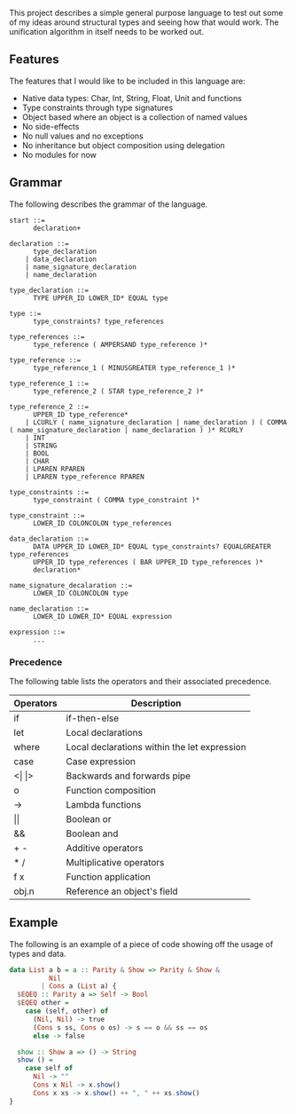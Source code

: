 This project describes a simple general purpose language to test out some of my ideas around structural types and seeing
how that would work.  The unification algorithm in itself needs to be worked out.
  

## Features

The features that I would like to be included in this language are:

- Native data types: Char, Int, String, Float, Unit and functions
- Type constraints through type signatures
- Object based where an object is a collection of named values
- No side-effects
- No null values and no exceptions
- No inheritance but object composition using delegation
- No modules for now


## Grammar

The following describes the grammar of the language.

```text
start ::= 
      declaration+

declaration ::= 
      type_declaration 
    | data_declaration 
    | name_signature_declaration 
    | name_declaration

type_declaration ::= 
      TYPE UPPER_ID LOWER_ID* EQUAL type
 
type ::= 
      type_constraints? type_references

type_references ::= 
      type_reference ( AMPERSAND type_reference )*

type_reference ::= 
      type_reference_1 ( MINUSGREATER type_reference_1 )*
    
type_reference_1 ::= 
      type_reference_2 ( STAR type_reference_2 )*
    
type_reference_2 ::= 
      UPPER_ID type_reference*
    | LCURLY ( name_signature_declaration | name_declaration ) ( COMMA ( name_signature_declaration | name_declaration ) )* RCURLY
    | INT
    | STRING
    | BOOL
    | CHAR
    | LPAREN RPAREN
    | LPAREN type_reference RPAREN

type_constraints ::= 
      type_constraint ( COMMA type_constraint )*

type_constraint ::= 
      LOWER_ID COLONCOLON type_references

data_declaration ::= 
      DATA UPPER_ID LOWER_ID* EQUAL type_constraints? EQUALGREATER type_references 
      UPPER_ID type_references ( BAR UPPER_ID type_references )*
      declaration*

name_signature_decalaration ::= 
      LOWER_ID COLONCOLON type

name_declaration ::= 
      LOWER_ID LOWER_ID* EQUAL expression
      
expression ::= 
      ...
```

### Precedence

The following table lists the operators and their associated precedence.

| Operators | Description |
|-----------|-------------|
| if        | if-then-else |
| let       | Local declarations |
| where     | Local declarations within the let expression |
| case      | Case expression |
| <\| \|> | Backwards and forwards pipe |
| o | Function composition |
| -> | Lambda functions |
| \|\| | Boolean or |
| && | Boolean and |
| + - | Additive operators |
| * / | Multiplicative operators |
| f x | Function application |
| obj.n | Reference an object's field |


## Example

The following is an example of a piece of code showing off the usage of types and data.

```haskell
data List a b = a :: Parity & Show => Parity & Show &
          Nil
        | Cons a (List a) {
  $EQEQ :: Parity a => Self -> Bool
  $EQEQ other =
    case (self, other) of
      (Nil, Nil) -> true
      (Cons s ss, Cons o os) -> s == o && ss == os
      else -> false

  show :: Show a => () -> String
  show () =
    case self of
      Nil -> ""
      Cons x Nil -> x.show()
      Cons x xs -> x.show() ++ ", " ++ xs.show()
}
```

